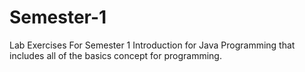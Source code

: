 # Semester-1
Lab Exercises For Semester 1 
Introduction for Java Programming that includes all of the basics concept for programming.
